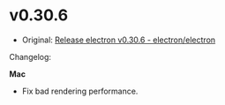# v0.30.6

* Original: [Release electron v0.30.6 - electron/electron](https://github.com/electron/electron/releases/tag/v0.30.6)

Changelog:

**Mac**

* Fix bad rendering performance.
